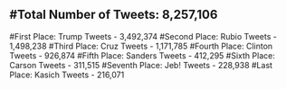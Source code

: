 #Total Number of Tweets: 8,257,106 
---
#First Place: Trump Tweets - 3,492,374
#Second Place: Rubio Tweets - 1,498,238
#Third Place: Cruz Tweets - 1,171,785
#Fourth Place: Clinton Tweets - 926,874
#Fifth Place: Sanders Tweets - 412,295
#Sixth Place: Carson Tweets - 311,515
#Seventh Place: Jeb! Tweets - 228,938
#Last Place: Kasich Tweets - 216,071
